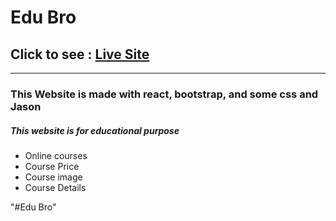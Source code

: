 <h1>Edu Bro</h1>

  <h2> Click to see  :  <a href="https://educational-services-website.netlify.app/">Live Site</a></h2>
  
<hr>
<h3>This Website is made with react, bootstrap, and some css and Jason</h3>


<h5>This website is for educational purpose</h5>
<ul> 
<li>Online courses</li>
<li>Course Price</li>
<li>Course image</li>
<li>Course Details</li>
</ul>

"#Edu Bro" 
